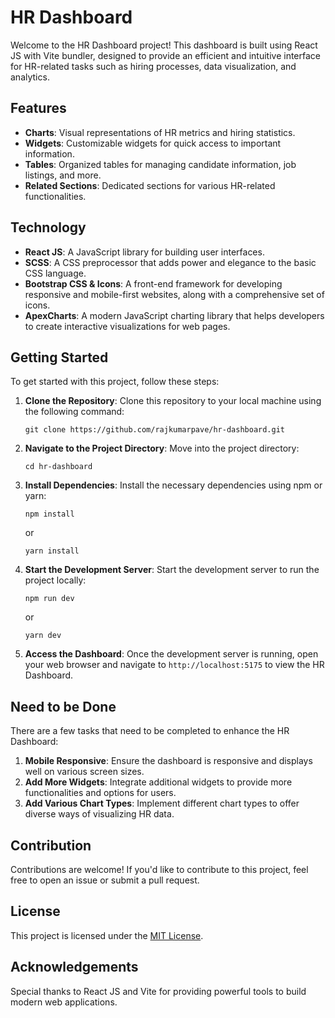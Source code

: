 # HR Dashboard

Welcome to the HR Dashboard project! This dashboard is built using React JS with Vite bundler, designed to provide an efficient and intuitive interface for HR-related tasks such as hiring processes, data visualization, and analytics.

## Features

- **Charts**: Visual representations of HR metrics and hiring statistics.
- **Widgets**: Customizable widgets for quick access to important information.
- **Tables**: Organized tables for managing candidate information, job listings, and more.
- **Related Sections**: Dedicated sections for various HR-related functionalities.

## Technology

- **React JS**: A JavaScript library for building user interfaces.
- **SCSS**: A CSS preprocessor that adds power and elegance to the basic CSS language.
- **Bootstrap CSS & Icons**: A front-end framework for developing responsive and mobile-first websites, along with a comprehensive set of icons.
- **ApexCharts**: A modern JavaScript charting library that helps developers to create interactive visualizations for web pages.

## Getting Started

To get started with this project, follow these steps:

1. **Clone the Repository**: Clone this repository to your local machine using the following command:
   ```
   git clone https://github.com/rajkumarpave/hr-dashboard.git
   ```
2. **Navigate to the Project Directory**: Move into the project directory:
   ```
   cd hr-dashboard
   ```
3. **Install Dependencies**: Install the necessary dependencies using npm or yarn:
   ```
   npm install
   ```
   or
   ```
   yarn install
   ```
4. **Start the Development Server**: Start the development server to run the project locally:
   ```
   npm run dev
   ```
   or
   ```
   yarn dev
   ```
5. **Access the Dashboard**: Once the development server is running, open your web browser and navigate to `http://localhost:5175` to view the HR Dashboard.

## Need to be Done

There are a few tasks that need to be completed to enhance the HR Dashboard:

1. **Mobile Responsive**: Ensure the dashboard is responsive and displays well on various screen sizes.
2. **Add More Widgets**: Integrate additional widgets to provide more functionalities and options for users.
3. **Add Various Chart Types**: Implement different chart types to offer diverse ways of visualizing HR data.

## Contribution

Contributions are welcome! If you'd like to contribute to this project, feel free to open an issue or submit a pull request.

## License

This project is licensed under the [MIT License](LICENSE).

## Acknowledgements

Special thanks to React JS and Vite for providing powerful tools to build modern web applications.
